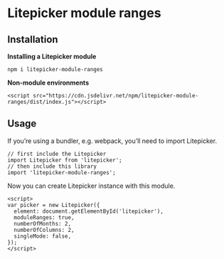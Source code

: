 Litepicker module ranges
=========

## Installation

**Installing a Litepicker module**

`npm i litepicker-module-ranges`

**Non-module environments**

`<script src="https://cdn.jsdelivr.net/npm/litepicker-module-ranges/dist/index.js"></script>`

## Usage

If you’re using a bundler, e.g. webpack, you’ll need to import Litepicker.

```
// first include the Litepicker
import Litepicker from 'litepicker';
// then include this library
import 'litepicker-module-ranges';
```

Now you can create Litepicker instance with this module.
```
<script>
var picker = new Litepicker({ 
  element: document.getElementById('litepicker'),
  moduleRanges: true,
  numberOfMonths: 2,
  numberOfColumns: 2,
  singleMode: false,
});
</script>
```